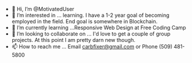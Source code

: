 - 👋 Hi, I’m @MotivatedUser
- 👀 I’m interested in ... learning. I have a 1-2 year goal of becoming employed in the field. End goal is somewhere in Blockchain.
- 🌱 I’m currently learning ...Responsive Web Design at Free Coding Camp
- 💞️ I’m looking to collaborate on ... I'd love to get a couple of group projects. At this point I am pretty darn new though. 
- 📫 How to reach me ... Email carbfixer@gmail.com or Phone (509) 481-5800

<!---
MotivatedUser/MotivatedUser is a ✨ special ✨ repository because its `README.md` (this file) appears on your GitHub profile.
You can click the Preview link to take a look at your changes.
--->
